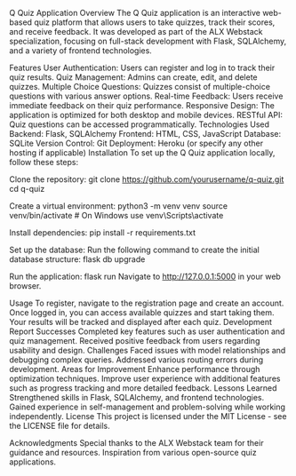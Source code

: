 Q Quiz Application
Overview
The Q Quiz application is an interactive web-based quiz platform that allows users to take quizzes, track their scores, and receive feedback. It was developed as part of the ALX Webstack specialization, focusing on full-stack development with Flask, SQLAlchemy, and a variety of frontend technologies.

Features
User Authentication: Users can register and log in to track their quiz results.
Quiz Management: Admins can create, edit, and delete quizzes.
Multiple Choice Questions: Quizzes consist of multiple-choice questions with various answer options.
Real-time Feedback: Users receive immediate feedback on their quiz performance.
Responsive Design: The application is optimized for both desktop and mobile devices.
RESTful API: Quiz questions can be accessed programmatically.
Technologies Used
Backend: Flask, SQLAlchemy
Frontend: HTML, CSS, JavaScript
Database: SQLite
Version Control: Git
Deployment: Heroku (or specify any other hosting if applicable)
Installation
To set up the Q Quiz application locally, follow these steps:

Clone the repository: git clone https://github.com/yourusername/q-quiz.git cd q-quiz

Create a virtual environment: python3 -m venv venv source venv/bin/activate # On Windows use venv\Scripts\activate

Install dependencies: pip install -r requirements.txt

Set up the database: Run the following command to create the initial database structure: flask db upgrade

Run the application: flask run Navigate to http://127.0.0.1:5000 in your web browser.

Usage
To register, navigate to the registration page and create an account.
Once logged in, you can access available quizzes and start taking them.
Your results will be tracked and displayed after each quiz.
Development Report
Successes
Completed key features such as user authentication and quiz management.
Received positive feedback from users regarding usability and design.
Challenges
Faced issues with model relationships and debugging complex queries.
Addressed various routing errors during development.
Areas for Improvement
Enhance performance through optimization techniques.
Improve user experience with additional features such as progress tracking and more detailed feedback.
Lessons Learned
Strengthened skills in Flask, SQLAlchemy, and frontend technologies.
Gained experience in self-management and problem-solving while working independently.
License
This project is licensed under the MIT License - see the LICENSE file for details.

Acknowledgments
Special thanks to the ALX Webstack team for their guidance and resources.
Inspiration from various open-source quiz applications.
